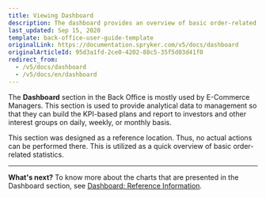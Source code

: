 ```yaml
---
title: Viewing Dashboard
description: The dashboard provides an overview of basic order-related statistics. This page presents you with a summary of order counts, order statuses, top products.
last_updated: Sep 15, 2020
template: back-office-user-guide-template
originalLink: https://documentation.spryker.com/v5/docs/dashboard
originalArticleId: 95d3a1fd-2ce0-4202-88c5-35f5d03d41f0
redirect_from:
  - /v5/docs/dashboard
  - /v5/docs/en/dashboard
---
```


The **Dashboard** section in the Back Office is mostly used by E-Commerce Managers.
This section is used to provide analytical data to management so that they can build the KPI-based plans and report to investors and other interest groups on daily, weekly, or monthly basis.

This section was designed as a reference location. Thus, no actual actions can be performed there. This is utilized as a quick overview of basic order-related statistics.
***
**What's next?**
To know more about the charts that are presented in the Dashboard section, see [Dashboard: Reference Information](/docs/scos/user/back-office-user-guides/{{page.version}}/dashboard/references/dashboard-reference-information.html).
